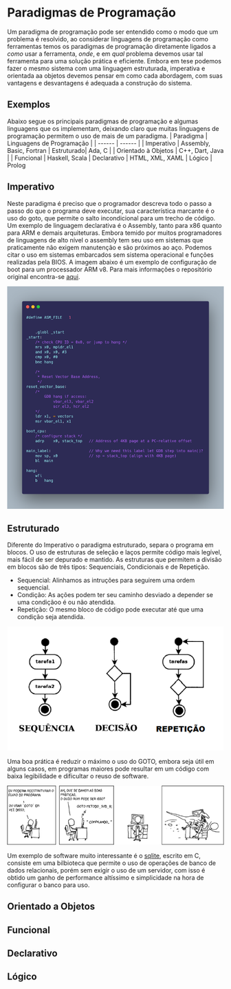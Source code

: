 # Paradigmas de Programação
Um paradigma de programação pode ser entendido como o modo que um problema é resolvido, ao considerar linguagens de programação como ferramentas temos os paradigmas de programação diretamente ligados a _como_ usar a ferramenta, _onde_, e em _qual_ problema devemos usar tal ferramenta para uma solução prática e eficiente. Embora em tese podemos fazer o mesmo sistema com uma linguagem estruturada, imperativa e orientada aa objetos devemos  pensar em como cada abordagem, com suas vantagens e desvantagens é adequada a construção do sistema.

## Exemplos
Abaixo segue os principais paradigmas de programação e algumas linguagens que os implementam, deixando claro que muitas linguagens de programação permitem o uso de mais de um paradigma. 
| Paradigma | Linguagens de Programação |
| ------ | ------ |
| Imperativo | Assembly, Basic, Fortran 
| Estruturado| Ada, C |
| Orientado à Objetos | C++, Dart, Java |
| Funcional | Haskell, Scala
| Declarativo | HTML, XML,  XAML
| Lógico | Prolog

## Imperativo
 Neste paradigma é preciso que o programador descreva todo o passo a passo do que o programa deve executar, sua característica marcante é o uso do goto, que permite o salto incondicional para um trecho de código. Um exemplo de linguagem declarativa é o Assembly, tanto para x86 quanto para ARM e demais arquiteturas. Embora temido por muitos programadores de linguagens de alto nível o assembly tem seu uso em sistemas que praticamente não exigem manutenção e são próximos ao aço. Podemos citar o uso em sistemas embarcados sem sistema operacional e funções realizadas pela BIOS. A imagem abaixo é um exemplo de configuração de boot para um processador ARM v8. Para mais informações o repositório original encontra-se [aqui](https://github.com/cirosantilli/armv8-bare-metal/).
 
![Código de inicialização em assembly](./img/assembly.png)

## Estruturado
Diferente do Imperativo o paradigma estruturado, separa o programa em blocos. O uso de estruturas de seleção e laços permite código mais legível, mais fácil de ser depurado e mantido. As estruturas que permitem a divisão em blocos são de três tipos: Sequenciais, Condicionais e de Repetição.
- Sequencial: Alinhamos as intruções para seguirem uma ordem sequencial.
- Condição: As ações podem ter seu caminho desviado a depender se uma condiçãoo é ou não atendida.
- Repetição: O mesmo bloco de código pode executar até que uma condição seja atendida.

![Exemplo de fluxo](./img/estruturada.png)

Uma boa prática é reduzir o máximo o uso do GOTO, embora seja útil em alguns casos, em programas maiores  pode resultar em um código com baixa legibilidade e dificultar o reuso de software.

![Goto](./img/goto.png)

Um exemplo de software muito interessante é o [sqlite](https://www.sqlite.org/index.html), escrito em C, consiste em uma bilbioteca que permite o uso de operações de banco de dados relacionais, porém sem exigir o uso de um servidor, com isso é obtido um ganho de performance altíssimo e simplicidade na hora de configurar o banco para uso.

## Orientado a Objetos

## Funcional

## Declarativo

## Lógico
